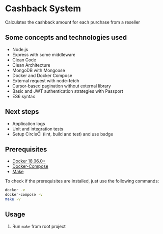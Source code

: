 # Cashback System

Calculates the cashback amount for each purchase from a reseller

## Some concepts and technologies used

- Node.js
- Express with some middleware
- Clean Code
- Clean Architecture
- MongoDB with Mongoose
- Docker and Docker Compose
- External request with node-fetch
- Cursor-based pagination without external library
- Basic and JWT authentication strategies with Passport
- ES6 syntax

## Next steps

- Application logs
- Unit and integration tests
- Setup CircleCI (lint, build and test) and use badge

## Prerequisites

- [Docker 18.06.0+](https://docs.docker.com/install/)
- [Docker-Compose](https://docs.docker.com/compose/install/)
- [Make](https://www.gnu.org/software/make/)

To check if the prerequisites are installed, just use the following commands:

```bash
docker -v
docker-compose -v
make -v
```

## Usage

1. Run `make` from root project
